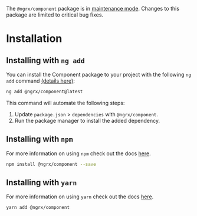 <ngrx-docs-alert type="error">

The `@ngrx/component` package is in <a href="https://github.com/ngrx/platform/issues/4872" target="_blank">maintenance mode</a>.
Changes to this package are limited to critical bug fixes.

</ngrx-docs-alert>

# Installation

## Installing with `ng add`

You can install the Component package to your project with the following `ng add` command <a href="https://angular.dev/cli/add" target="_blank">(details here)</a>:

```sh
ng add @ngrx/component@latest
```

This command will automate the following steps:

1. Update `package.json` > `dependencies` with `@ngrx/component`.
2. Run the package manager to install the added dependency.

## Installing with `npm`

For more information on using `npm` check out the docs <a href="https://docs.npmjs.com/cli/install" target="_blank">here</a>.

```sh
npm install @ngrx/component --save
```

## Installing with `yarn`

For more information on using `yarn` check out the docs <a href="https://yarnpkg.com/getting-started/usage#installing-all-the-dependencies" target="_blank">here</a>.

```sh
yarn add @ngrx/component
```
